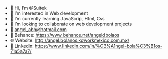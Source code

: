 - 👋 Hi, I’m @Suitek
- 👀 I’m interested in Web development
- 🌱 I’m currently learning JavaScrip, Html, Css
- 💞️ I’m looking to collaborate on web development projects
- 📧 angel_abh@hotmail.com
- 💼 Behance: https://www.behance.net/angeldbolaos
- 🌐 Website: http://angel.bolanos.koworkmexico.com.mx/
- 👔 Linkedin: https://www.linkedin.com/in/%C3%A1ngel-bola%C3%B1os-71a5a7a7/
